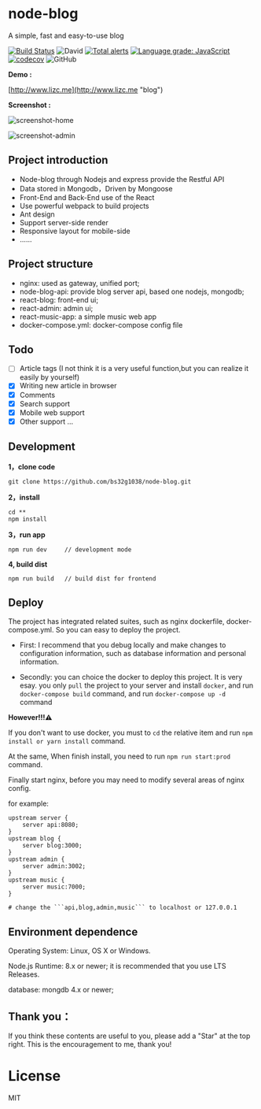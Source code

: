 # node-blog

A simple, fast and easy-to-use blog

[![Build Status](https://travis-ci.org/bs32g1038/node-blog.svg?branch=master)](https://travis-ci.org/bs32g1038/node-blog) ![David](https://img.shields.io/badge/dependencies-up%20to%20date-brightgreen.svg) [![Total alerts](https://img.shields.io/lgtm/alerts/g/bs32g1038/node-blog.svg?logo=lgtm&logoWidth=18)](https://lgtm.com/projects/g/bs32g1038/node-blog/alerts/) [![Language grade: JavaScript](https://img.shields.io/lgtm/grade/javascript/g/bs32g1038/node-blog.svg?logo=lgtm&logoWidth=18)](https://lgtm.com/projects/g/bs32g1038/node-blog/context:javascript) 
[![codecov](https://codecov.io/gh/bs32g1038/node-blog/branch/master/graph/badge.svg)](https://codecov.io/gh/bs32g1038/node-blog) ![GitHub](https://img.shields.io/github/license/bs32g1038/node-blog.svg)

**Demo :**

[http://www.lizc.me](http://www.lizc.me "blog")

**Screenshot :**

![screenshot-home](https://github.com/bs32g1038/node-blog/blob/master/scrdeenshots/home.png?raw=true)

![screenshot-admin](https://github.com/bs32g1038/node-blog/blob/master/scrdeenshots/admin.png?raw=true)

## Project introduction

* Node-blog through Nodejs and express provide the Restful API
* Data stored in Mongodb，Driven by Mongoose
* Front-End and Back-End use of the React
* Use powerful webpack to build projects
* Ant design
* Support server-side render
* Responsive layout for mobile-side
* ......

## Project structure

* nginx: used as gateway, unified port;
* node-blog-api: provide blog server api, based one nodejs, mongodb;
* react-blog: front-end ui;
* react-admin: admin ui;
* react-music-app: a simple music web app
* docker-compose.yml: docker-compose config file

## Todo
- [ ] Article tags (I not  think it is a very useful function,but you can realize it easily by yourself) 
- [x] Writing new article in browser
- [x] Comments
- [x] Search support
- [x] Mobile web support
- [x] Other support ...

## Development

**1，clone code**
```
git clone https://github.com/bs32g1038/node-blog.git
```

**2，install**
```
cd **
npm install
```

**3，run app**
```
npm run dev     // development mode
```

**4, build dist**
```
npm run build   // build dist for frontend
```

## Deploy

The project has integrated related suites, such as nginx dockerfile, docker-compose.yml. So you can easy to deploy the project.

* First: I recommend that you debug locally and make changes to configuration information, such as database information and personal information.

* Secondly: you can choice the docker to deploy this project. It is very esay. you only ```pull``` the project to your server and install ```docker```, and run ```docker-compose build``` command, and run ```docker-compose up -d``` command

**However!!!⚠**

If you don't want to use docker, you must to ```cd``` the relative item and run ```npm install or yarn install``` command.

At the same, When finish install, you need to run ```npm run start:prod``` command.

Finally start nginx, before you may need to modify several areas of nginx config.

for example:

```nginx
upstream server {
    server api:8080;
}
upstream blog {
    server blog:3000;
}
upstream admin {
    server admin:3002;
}
upstream music {
    server music:7000;
}

# change the ```api,blog,admin,music``` to localhost or 127.0.0.1
```

## Environment dependence

Operating System: Linux, OS X or Windows.

Node.js Runtime: 8.x or newer; it is recommended that you use LTS Releases.

database: mongdb 4.x or newer;

## Thank you：

If you think these contents are useful to you, please add a "Star" at the top right. This is the encouragement to me, thank you!

# License
MIT